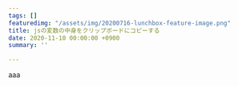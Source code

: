 ```yaml
---
tags: []
featuredimg: "/assets/img/20200716-lunchbox-feature-image.png"
title: jsの変数の中身をクリップボードにコピーする
date: 2020-11-10 00:00:00 +0900
summary: ''

---
```

aaa